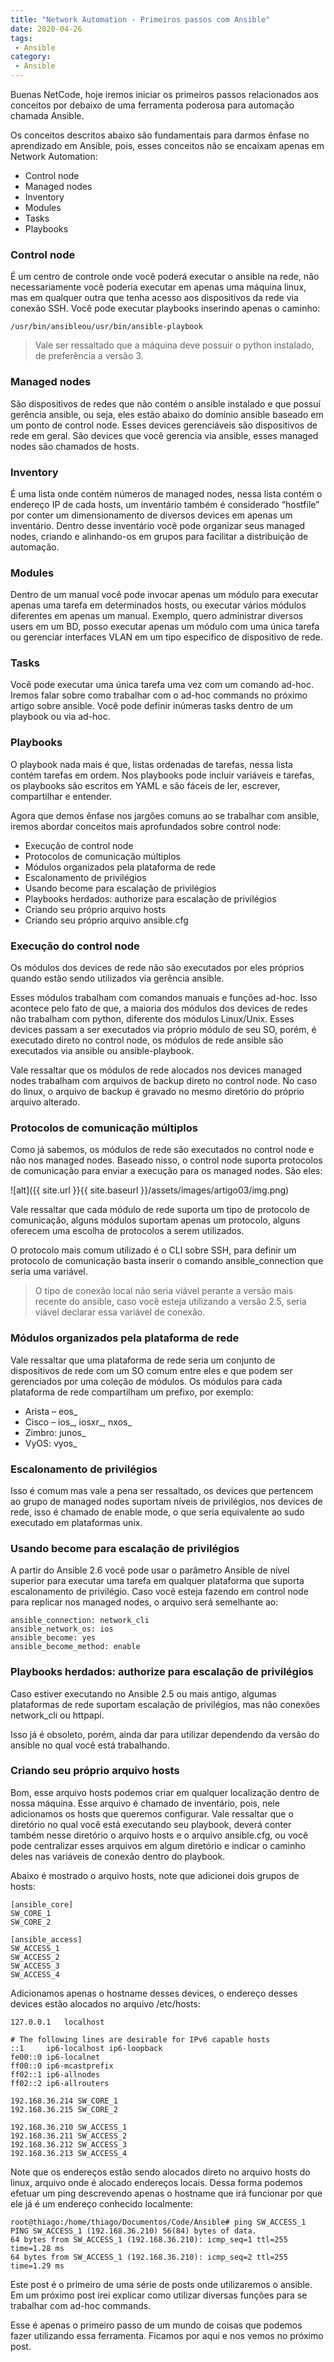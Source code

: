 ```yaml
---
title: "Network Automation - Primeiros passos com Ansible"
date: 2020-04-26
tags:
 - Ansible
category:
 - Ansible
---
```


Buenas NetCode, hoje iremos iniciar os primeiros passos relacionados aos conceitos por debaixo de uma ferramenta poderosa para automação chamada Ansible.

Os conceitos descritos abaixo são fundamentais para darmos ênfase no aprendizado em Ansible, pois, esses conceitos não se encaixam apenas em Network Automation:

* Control node
* Managed nodes
* Inventory
* Modules
* Tasks
* Playbooks

### Control node

É um centro de controle onde você poderá executar o ansible na rede, não necessariamente você poderia executar em apenas uma máquina linux, mas em qualquer outra que tenha acesso aos dispositivos da rede via conexão SSH. Você pode executar playbooks inserindo apenas o caminho:
```
/usr/bin/ansibleou/usr/bin/ansible-playbook
```

> Vale ser ressaltado que a máquina deve possuir o python instalado, de preferência a versão 3.

### Managed nodes

São dispositivos de redes que não contém o ansible instalado e que possuí gerência ansible, ou seja, eles estão abaixo do domínio ansible baseado em um ponto de control node. Esses devices gerenciáveis são dispositivos de rede em geral. São devices que você gerencia via ansible, esses managed nodes são chamados de hosts.

### Inventory

É uma lista onde contém números de managed nodes, nessa lista contém o endereço IP de cada hosts, um inventário também é considerado “hostfile” por conter um dimensionamento de diversos devices em apenas um inventário. Dentro desse inventário você pode organizar seus managed nodes, criando e alinhando-os em grupos para facilitar a distribuição de automação.

### Modules

Dentro de um manual você pode invocar apenas um módulo para executar apenas uma tarefa em determinados hosts, ou executar vários módulos diferentes em apenas um manual. Exemplo, quero administrar diversos users em um BD, posso executar apenas um módulo com uma única tarefa ou gerenciar interfaces VLAN em um tipo especifico de dispositivo de rede.

### Tasks

Você pode executar uma única tarefa uma vez com um comando ad-hoc. Iremos falar sobre como trabalhar com o ad-hoc commands no próximo artigo sobre ansible. Você pode definir inúmeras tasks dentro de um playbook ou via ad-hoc.

### Playbooks

O playbook nada mais é que, listas ordenadas de tarefas, nessa lista contém tarefas em ordem. Nos playbooks pode incluir variáveis e tarefas, os playbooks são escritos em YAML e são fáceis de ler, escrever, compartilhar e entender.

Agora que demos ênfase nos jargões comuns ao se trabalhar com ansible, iremos abordar conceitos mais aprofundados sobre control node:

* Execução de control node
* Protocolos de comunicação múltiplos
* Módulos organizados pela plataforma de rede
* Escalonamento de privilégios
* Usando become para escalação de privilégios
* Playbooks herdados: authorize para escalação de privilégios
* Criando seu próprio arquivo hosts
* Criando seu próprio arquivo ansible.cfg

### Execução do control node

Os módulos dos devices de rede não são executados por eles próprios quando estão sendo utilizados via gerência ansible.

Esses módulos trabalham com comandos manuais e funções ad-hoc. Isso acontece pelo fato de que, a maioria dos módulos dos devices de redes não trabalham com python, diferente dos módulos Linux/Unix. Esses devices passam a ser executados via próprio módulo de seu SO, porém, é executado direto no control node, os módulos de rede ansible são executados via ansible ou ansible-playbook.

Vale ressaltar que os módulos de rede alocados nos devices managed nodes trabalham com arquivos de backup direto no control node. No caso do linux, o arquivo de backup é gravado no mesmo diretório do próprio arquivo alterado.

### Protocolos de comunicação múltiplos

Como já sabemos, os módulos de rede são executados no control node e não nos managed nodes. Baseado nisso, o control node suporta protocolos de comunicação para enviar a execução para os managed nodes. São eles:

![alt]({{ site.url }}{{ site.baseurl }}/assets/images/artigo03/img.png)

Vale ressaltar que cada módulo de rede suporta um tipo de protocolo de comunicação, alguns módulos suportam apenas um protocolo, alguns oferecem uma escolha de protocolos a serem utilizados.

O protocolo mais comum utilizado é o CLI sobre SSH, para definir um protocolo de comunicação basta inserir o comando ansible_connection que seria uma variável.

> O tipo de conexão local não seria viável perante a versão mais recente do ansible, caso você esteja utilizando a versão 2.5, seria viável declarar essa variável de conexão.

### Módulos organizados pela plataforma de rede

Vale ressaltar que uma plataforma de rede seria um conjunto de dispositivos de rede com um SO comum entre eles e que podem ser gerenciados por uma coleção de módulos. Os módulos para cada plataforma de rede compartilham um prefixo, por exemplo:

* Arista – eos_
* Cisco – ios_, iosxr_, nxos_
* Zimbro: junos_
* VyOS: vyos_

### Escalonamento de privilégios

Isso é comum mas vale a pena ser ressaltado, os devices que pertencem ao grupo de managed nodes suportam níveis de privilégios, nos devices de rede, isso é chamado de enable mode, o que seria equivalente ao sudo executado em plataformas unix.

### Usando become para escalação de privilégios

A partir do Ansible 2.6 você pode usar o parâmetro Ansible de nível superior para executar uma tarefa em qualquer plataforma que suporta escalonamento de privilégio. Caso vocẽ esteja fazendo em control node para replicar nos managed nodes, o arquivo será semelhante ao:
```
ansible_connection: network_cli
ansible_network_os: ios
ansible_become: yes
ansible_become_method: enable
```

### Playbooks herdados: authorize para escalação de privilégios

Caso estiver executando no Ansible 2.5 ou mais antigo, algumas plataformas de rede suportam escalação de privilégios, mas não conexões network_cli ou httpapi.

Isso já é obsoleto, porém, ainda dar para utilizar dependendo da versão do ansible no qual você está trabalhando.

### Criando seu próprio arquivo hosts

Bom, esse arquivo hosts podemos criar em qualquer localização dentro de nossa máquina. Esse arquivo é chamado de inventário, pois, nele adicionamos os hosts que queremos configurar. Vale ressaltar que o diretório no qual você está executando seu playbook, deverá conter também nesse diretório o arquivo hosts e o arquivo ansible.cfg, ou você pode centralizar esses arquivos em algum diretório e indicar o caminho deles nas variáveis de conexão dentro do playbook.

Abaixo é mostrado o arquivo hosts, note que adicionei dois grupos de hosts:
```
[ansible_core]
SW_CORE_1
SW_CORE_2
  
[ansible_access]
SW_ACCESS_1
SW_ACCESS_2
SW_ACCESS_3
SW_ACCESS_4
```

Adicionamos apenas o hostname desses devices, o endereço desses devices estão alocados no arquivo /etc/hosts:
```
127.0.0.1   localhost

# The following lines are desirable for IPv6 capable hosts
::1     ip6-localhost ip6-loopback
fe00::0 ip6-localnet
ff00::0 ip6-mcastprefix
ff02::1 ip6-allnodes
ff02::2 ip6-allrouters

192.168.36.214 SW_CORE_1
192.168.36.215 SW_CORE_2

192.168.36.210 SW_ACCESS_1
192.168.36.211 SW_ACCESS_2
192.168.36.212 SW_ACCESS_3
192.168.36.213 SW_ACCESS_4
```

Note que os endereços estão sendo alocados direto no arquivo hosts do linux, arquivo onde é alocado endereços locais. Dessa forma podemos efetuar um ping descrevendo apenas o hostname que irá funcionar por que ele já é um endereço conhecido localmente:
```
root@thiago:/home/thiago/Documentos/Code/Ansible# ping SW_ACCESS_1
PING SW_ACCESS_1 (192.168.36.210) 56(84) bytes of data.
64 bytes from SW_ACCESS_1 (192.168.36.210): icmp_seq=1 ttl=255 time=1.28 ms
64 bytes from SW_ACCESS_1 (192.168.36.210): icmp_seq=2 ttl=255 time=1.29 ms
```

Este post é o primeiro de uma série de posts onde utilizaremos o ansible. Em um próximo post irei explicar como utilizar diversas funções para se trabalhar com ad-hoc commands.

Esse é apenas o primeiro passo de um mundo de coisas que podemos fazer utilizando essa ferramenta. Ficamos por aqui e nos vemos no próximo post.
